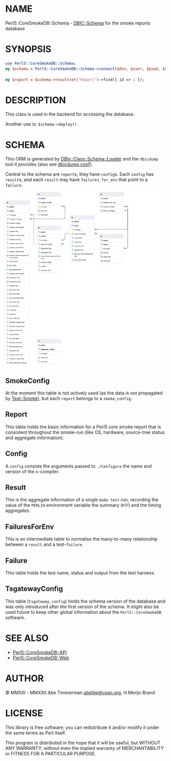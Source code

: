 # NAME

Perl5::CoreSmokeDB::Schema - [DBIC::Schema](https://metacpan.org/pod/DBIx::Class::Schema) for the smoke reports database

# SYNOPSIS

```perl
use Perl5::CoreSmokeDB::Schema;
my $schema = Perl5::CoreSmokeDB::Schema->connect($dsn, $user, $pswd, $options);

my $report = $schema->resultset('Report')->find({ id => 1 });
```
# DESCRIPTION

This class is used in the backend for accessing the database.

Another use is: `$schema->deploy()`

# SCHEMA

This ORM is generated by
[DBIx::Class::Schema::Loader](https://metacpan.org/pod/DBIx::Class::Schema::Loader)
and the `dbicdump` tool it provides (also see
[dbicdump.conf](support/dbicdump.conf)).

Central to the schema are `report`s, they have `config`s. Each `config` has `result`s, and each `result` may have `failures_for_env` that point to a `failure`.

![Perl5::CoreSmokeDB::Schema](support/schema.png)

## SmokeConfig

At the moment this table is not actively used (as the data is not propagated by
[Test::Smoke](https://metacpan.org/pod/Test::Smoke)), but each `report` belongs
to a `smoke_config`.

## Report

This table holds the basic information for a Perl5 core smoke report that is consistent throughout the smoke-run (like OS, hardware, source-tree status and aggregate information).

## Config

A `config` consists the arguments passed to `./Configure` the name and version
of the c-compiler.

## Result

This is the aggregate information of a single `make test` run, recording the
value of the `PERLIO` environment variable the summary (`P`/`F`) and the timing
aggregates.

## FailuresForEnv

This is an intermediate table to normalise the many-to-many relationship
between a `result` and a test-`failure`.

## Failure

This table holds the test name, status and output from the test harness.

## TsgatewayConfig

This table (`tsgateway_config`) holds the schema version of the database and
was only introduced after the first version of the schema. It might also be
used future to keep other global information about the `Perl5::CoreSmokeDB`
software.

# SEE ALSO

* [Perl5::CoreSmokeDB::API](https://github.com/abeltje/Perl5-CoreSmokeDB-API#name)
* [Perl5::CoreSmokeDB::Web](https://github.com/abeltje/Perl5-CoreSmokeDB-Web#name)

# AUTHOR

&copy; MMXIII - MMXXII Abe Timmerman <abeltje@cpan.org>, H.Merijn Brand

# LICENSE

This library is free software; you can redistribute it and/or modify
it under the same terms as Perl itself.

This program is distributed in the hope that it will be useful,
but WITHOUT ANY WARRANTY; without even the implied warranty of
MERCHANTABILITY or FITNESS FOR A PARTICULAR PURPOSE.

